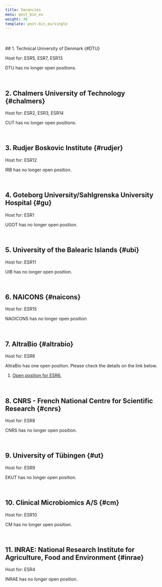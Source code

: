 ```yaml
---
title: Vacancies
menu: pest_bin_eu
weight: 30
template: pest-bin_eu/single
---
```

<br>

<br>  
## 1. Technical University of Denmark {#DTU}

Host for: ESR5, ESR7, ESR13

DTU has no longer open positions. 

<br>  

## 2. Chalmers University of Technology {#chalmers}

Host for: ESR2, ESR3, ESR14 

CUT has no longer open positions. 

<br>  

## 3. Rudjer Boskovic Institute {#rudjer}

Host for: ESR12

IRB has no longer open position.

<br>  

## 4. Goteborg University/Sahlgrenska University Hospital {#gu}

Host for: ESR1

UGOT has no longer open position. 

<br>  

## 5. University of the Balearic Islands {#ubi}

Host for: ESR11

UIB has no longer open position. 

<br>  

## 6. NAICONS {#naicons}

Host for: ESR15

NAOICONS has no longer open position

<br>  

## 7. AltraBio {#altrabio}

Host for: ESR6

AltraBio has one open position. Please check the details on the link below.

1. [Open position for ESR6.](https://www.altrabio.com/phd-position-pest-bin-project)

<br>

## 8. CNRS - French National Centre for Scientific Research {#cnrs}

Host for: ESR8

CNRS has no longer open position.  

<br> 

## 9. University of Tübingen {#ut}

Host for: ESR9

EKUT has no longer open position. 

<br>

## 10. Clinical Microbiomics A/S {#cm}

Host for: ESR10 

CM has no longer open position.

<br>

## 11. INRAE: National Research Institute for Agriculture, Food and Environment {#inrae}

Host for: ESR4

INRAE has no longer open position.